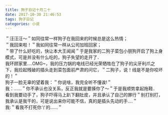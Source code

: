 ```yaml
---
title: 狗子日记十月二十
date: 2017-10-30 21:46:53
tags: 狗子日记
categories: 小说
---
```

＂汪汪汪～＂如同往常一样狗子在我回来的时候总是这么热情；  
＂我回来啦！＂我如同往常一样从公司加班回家；  
＂带了什么好吃的，快让本大王闻闻＂于是我家的二狗子菜包小朋狗开启了狗上身模式，可是并没有什么吃的，狗子失望的走开了．  
我环顾家里....OMG~，我的压力锅的电线已经光荣牺牲在了狗子的尖牙利爪之下，我捡起残破的插头走到菜包面前严肃的问它，＂二狗子，说！线是不是你咬坏的！＂  
狗子一脸无辜的望着我：＂你说啥，我完全听不懂诶!＂  
我：......＂你不承认也没关系，反正我就是要揍你了～＂于是我顺势拿起拖鞋．  
看到我要动手了，狗子吓得马上趴下翻肚皮，并且承认了自己的罪行＂别打别打，我承认是我干的，可是说出来你可能不信，真的是插头先动的手....＂  
我:＂看我不打死你丫的......＂
